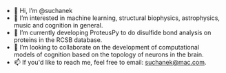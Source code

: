 - 👋 Hi, I’m @suchanek
- 👀 I’m interested in machine learning, structural biophysics, astrophysics, music and cognition in general.
- 🌱 I’m currently developing ProteusPy to do disulfide bond analysis on proteins in the RCSB database.
- 💞️ I’m looking to collaborate on the development of computational models of cognition based on the topology of neurons in the brain.
- 📫 If you'd like to reach me, feel free to email: suchanek@mac.com.
<!---
suchanek/suchanek is a ✨ special ✨ repository because its `README.md` (this file) appears on your GitHub profile.
You can click the Preview link to take a look at your changes.
--->
